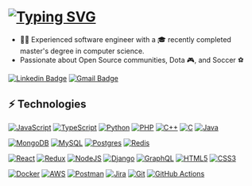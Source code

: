 # [![Typing SVG](https://readme-typing-svg.demolab.com?font=Fira+Code&size=21&pause=1000&color=4f94ef&center=true&vCenter=true&repeat=false&width=435&lines=👋+Hey+there!+I'm+Ankit+Kachhadiya)](https://github.com/AnkitKachhadiya)
- 👩‍💻 Experienced software engineer with a 🎓 recently completed master's degree in computer science. 
- Passionate about Open Source communities, Dota 🎮, and Soccer ⚽️
  
[![Linkedin Badge](https://img.shields.io/badge/-Ankit%20Kachhadiya-blue?style=flat&logo=Linkedin&logoColor=white&link=https://www.linkedin.com/in/ankit-kachhadiya/)](https://www.linkedin.com/in/ankit-kachhadiya/)
[![Gmail Badge](https://img.shields.io/badge/-ankit.kachhadiya16@gmail.com-c14438?style=flat&logo=Gmail&logoColor=white&link=mailto:ankit.kachhadiya16@gmail.com)](mailto:ankit.kachhadiya16@gmail.com)

## ⚡ Technologies
[![JavaScript](https://img.shields.io/badge/javascript-%23323330.svg?style=flat&logo=javascript&logoColor=%23F7DF1E)](#)
[![TypeScript](https://img.shields.io/badge/typescript-%23007ACC.svg?style=flat&logo=typescript&logoColor=white)](#)
[![Python](https://img.shields.io/badge/python-3670A0?style=flat&logo=python&logoColor=ffdd54)](#)
[![PHP](https://img.shields.io/badge/php-%23777BB4.svg?style=flat&logo=php&logoColor=white)](#)
[![C++](https://img.shields.io/badge/c++-%2300599C.svg?style=flat&logo=c%2B%2B&logoColor=white)](#)
[![C](https://img.shields.io/badge/c-%2300599C.svg?style=flat&logo=c&logoColor=white)](#)
[![Java](https://img.shields.io/badge/java-%23ED8B00.svg?style=flat&logo=openjdk&logoColor=white)](#)

[![MongoDB](https://img.shields.io/badge/MongoDB-%234ea94b.svg?style=flat&logo=mongodb&logoColor=white)](#)
[![MySQL](https://img.shields.io/badge/mysql-%2300f.svg?style=flat&logo=mysql&logoColor=white)](#)
[![Postgres](https://img.shields.io/badge/postgres-%23316192.svg?style=flat&logo=postgresql&logoColor=white)](#)
[![Redis](https://img.shields.io/badge/redis-%23DD0031.svg?style=flat&logo=redis&logoColor=white)](#)

[![React](https://img.shields.io/badge/react-%2320232a.svg?style=flat&logo=react&logoColor=%2361DAFB)](#)
[![Redux](https://img.shields.io/badge/redux-%23593d88.svg?style=flat&logo=redux&logoColor=white)](#)
[![NodeJS](https://img.shields.io/badge/node.js-6DA55F?style=flat&logo=node.js&logoColor=white)](#)
[![Django](https://img.shields.io/badge/django-%23092E20.svg?style=flat&logo=django&logoColor=white)](#)
[![GraphQL](https://img.shields.io/badge/-GraphQL-E10098?style=flate&logo=graphql&logoColor=white)](#)
[![HTML5](https://img.shields.io/badge/html5-%23E34F26.svg?style=flat&logo=html5&logoColor=white)](#)
[![CSS3](https://img.shields.io/badge/css3-%231572B6.svg?style=flat&logo=css3&logoColor=white)](#)

[![Docker](https://img.shields.io/badge/docker-%230db7ed.svg?style=flat&logo=docker&logoColor=white)](#)
[![AWS](https://img.shields.io/badge/AWS-%23FF9900.svg?style=flat&logo=amazon-aws&logoColor=white)](#)
[![Postman](https://img.shields.io/badge/Postman-FF6C37?style=flat&logo=postman&logoColor=white)](#)
[![Jira](https://img.shields.io/badge/jira-%230A0FFF.svg?style=flat&logo=jira&logoColor=white)](#)
[![Git](https://img.shields.io/badge/git-%23F05033.svg?style=flat&logo=git&logoColor=white)](#)
[![GitHub Actions](https://img.shields.io/badge/github%20actions-%232671E5.svg?style=flat&logo=githubactions&logoColor=white)](#)
